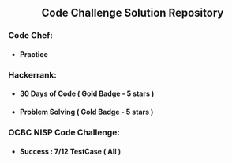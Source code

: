 <h2 align="center">Code Challenge Solution Repository</h2>

<h3>Code Chef:</h3>
<ul>
<li>
	<h4>Practice</h4>
</li>
</ul>
<h3>Hackerrank:</h3>
<ul>
	<li>
		<h4>30 Days of Code ( Gold Badge - 5 stars )</h4>
	</li>
	<li>
		<h4>Problem Solving ( Gold Badge - 5 stars )</h4>
	</li>
</ul>
<h3>OCBC NISP Code Challenge:</h3>
<ul>
	<li>
		<h4>Success : 7/12 TestCase ( All )</h4>
	</li>
</ul>





